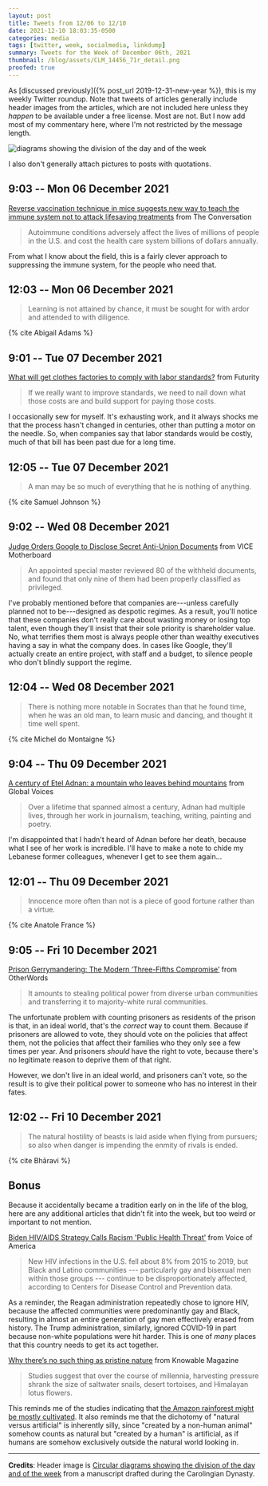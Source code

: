 ```yaml
---
layout: post
title: Tweets from 12/06 to 12/10
date: 2021-12-10 18:03:35-0500
categories: media
tags: [twitter, week, socialmedia, linkdump]
summary: Tweets for the Week of December 06th, 2021
thumbnail: /blog/assets/CLM_14456_71r_detail.png
proofed: true
---
```


As [discussed previously]({% post_url 2019-12-31-new-year %}), this is my weekly Twitter roundup.  Note that tweets of articles generally include header images from the articles, which are not included here unless they *happen* to be available under a free license.  Most are not.  But I now add most of my commentary here, where I'm not restricted by the message length.

![diagrams showing the division of the day and of the week](/blog/assets/CLM_14456_71r_detail.png "diagrams showing the division of the day and of the week")

I also don't generally attach pictures to posts with quotations.

## 9:03 -- Mon 06 December 2021

[<i class="fab fa-twitter-square"></i>](https://jcolag.github.io/twitter/1467857106665492482) [Reverse vaccination technique in mice suggests new way to teach the immune system not to attack lifesaving treatments](https://theconversation.com/reverse-vaccination-technique-in-mice-suggests-new-way-to-teach-the-immune-system-not-to-attack-lifesaving-treatments-169716) from The Conversation

 > Autoimmune conditions adversely affect the lives of millions of people in the U.S. and cost the health care system billions of dollars annually.

From what I know about the field, this is a fairly clever approach to suppressing the immune system, for the people who need that.

## 12:03 -- Mon 06 December 2021

[<i class="fab fa-twitter-square"></i>](https://jcolag.github.io/twitter/1467902405211734025)

 > Learning is not attained by chance, it must be sought for with ardor and attended to with diligence.

{% cite Abigail Adams %}

## 9:01 -- Tue 07 December 2021

[<i class="fab fa-twitter-square"></i>](https://jcolag.github.io/twitter/1468218991311142913) [What will get clothes factories to comply with labor standards?](https://www.futurity.org/apparel-factories-international-labor-standards-workers-2662942/) from Futurity

 > If we really want to improve standards, we need to nail down what those costs are and build support for paying those costs.

I occasionally sew for myself.  It's exhausting work, and it always shocks me that the process hasn't changed in centuries, other than putting a motor on the needle.  So, when companies say that labor standards would be costly, much of that bill has been past due for a long time.

## 12:05 -- Tue 07 December 2021

[<i class="fab fa-twitter-square"></i>](https://jcolag.github.io/twitter/1468265296406323200)

 > A man may be so much of everything that he is nothing of anything.

{% cite Samuel Johnson %}

## 9:02 -- Wed 08 December 2021

[<i class="fab fa-twitter-square"></i>](https://jcolag.github.io/twitter/1468581630906359811) [Judge Orders Google to Disclose Secret Anti-Union Documents](https://www.vice.com/en/article/v7ddyd/judge-orders-google-to-disclose-secret-anti-union-documents) from VICE Motherboard

 > An appointed special master reviewed 80 of the withheld documents, and found that only nine of them had been properly classified as privileged.

I've probably mentioned before that companies are---unless carefully planned not to be---designed as despotic regimes.  As a result, you'll notice that these companies don't really care about wasting money or losing top talent, even though they'll insist that their sole priority is shareholder value.  No, what terrifies them most is always people other than wealthy executives having a say in what the company does.  In cases like Google, they'll actually create an entire project, with staff and a budget, to silence people who don't blindly support the regime.

## 12:04 -- Wed 08 December 2021

[<i class="fab fa-twitter-square"></i>](https://jcolag.github.io/twitter/1468627432483610625)

 > There is nothing more notable in Socrates than that he found time, when he was an old man, to learn music and dancing, and thought it time well spent.

{% cite Michel do Montaigne %}

## 9:04 -- Thu 09 December 2021

[<i class="fab fa-twitter-square"></i>](https://jcolag.github.io/twitter/1468944522059071494) [A century of Etel Adnan: a mountain who leaves behind mountains](https://globalvoices.org/2021/11/30/a-century-of-etel-adnan-a-mountain-who-leaves-behind-mountains/) from Global Voices

 > Over a lifetime that spanned almost a century, Adnan had multiple lives, through her work in journalism, teaching, writing, painting and poetry.

I'm disappointed that I hadn't heard of Adnan before her death, because what I see of her work is incredible.  I'll have to make a note to chide my Lebanese former colleagues, whenever I get to see them again...

## 12:01 -- Thu 09 December 2021

[<i class="fab fa-twitter-square"></i>](https://jcolag.github.io/twitter/1468989065366151177)

 > Innocence more often than not is a piece of good fortune rather than a virtue.

{% cite Anatole France %}

## 9:05 -- Fri 10 December 2021

[<i class="fab fa-twitter-square"></i>](https://jcolag.github.io/twitter/1469307161868124160) [Prison Gerrymandering: The Modern ‘Three-Fifths Compromise’](https://otherwords.org/prison-gerrymandering-the-modern-three-fifths-compromise/) from OtherWords

 > It amounts to stealing political power from diverse urban communities and transferring it to majority-white rural communities.

The unfortunate problem with counting prisoners as residents of the prison is that, in an ideal world, that's the *correct* way to count them.  Because if prisoners are allowed to vote, they should vote on the policies that affect them, not the policies that affect their families who they only see a few times per year.  And prisoners *should* have the right to vote, because there's no legitimate reason to deprive them of that right.

However, we don't live in an ideal world, and prisoners can't vote, so the result is to give their political power to someone who has no interest in their fates.

## 12:02 -- Fri 10 December 2021

[<i class="fab fa-twitter-square"></i>](https://jcolag.github.io/twitter/1469351704852238337)

 > The natural hostility of beasts is laid aside when flying from pursuers; so also when danger is impending the enmity of rivals is ended.

{% cite Bhāravi %}

## Bonus

Because it accidentally became a tradition early on in the life of the blog, here are any additional articles that didn't fit into the week, but too weird or important to not mention.

<i class="fas fa-square"></i> [Biden HIV/AIDS Strategy Calls Racism 'Public Health Threat'](https://www.voanews.com/a/biden-hiv-aids-strategy-calls-racism-public-health-threat-/6335413.html) from Voice of America

 > New HIV infections in the U.S. fell about 8% from 2015 to 2019, but Black and Latino communities --- particularly gay and bisexual men within those groups --- continue to be disproportionately affected, according to Centers for Disease Control and Prevention data.

As a reminder, the Reagan administration repeatedly chose to ignore HIV, because the affected communities were predominantly gay and Black, resulting in almost an entire generation of gay men effectively erased from history.  The Trump administration, similarly, ignored COVID-19 in part because non-white populations were hit harder.  This is one of *many* places that this country needs to get its act together.

<i class="fas fa-square"></i> [Why there’s no such thing as pristine nature](https://knowablemagazine.org/article/food-environment/2021/why-theres-no-such-thing-pristine-nature) from Knowable Magazine

 > Studies suggest that over the course of millennia, harvesting pressure shrank the size of saltwater snails, desert tortoises, and Himalayan lotus flowers.

This reminds me of the studies indicating that [the Amazon rainforest might be mostly cultivated](https://www.theatlantic.com/magazine/archive/2002/03/1491/302445/).  It also reminds me that the dichotomy of "natural versus artificial" is inherently silly, since "created by a non-human animal" somehow counts as natural but "created by a human" is artificial, as if humans are somehow exclusively outside the natural world looking in.

* * *

**Credits**:  Header image is [Circular diagrams showing the division of the day and of the week](https://commons.wikimedia.org/wiki/File:CLM_14456_71r_detail.jpg) from a manuscript drafted during the Carolingian Dynasty.
